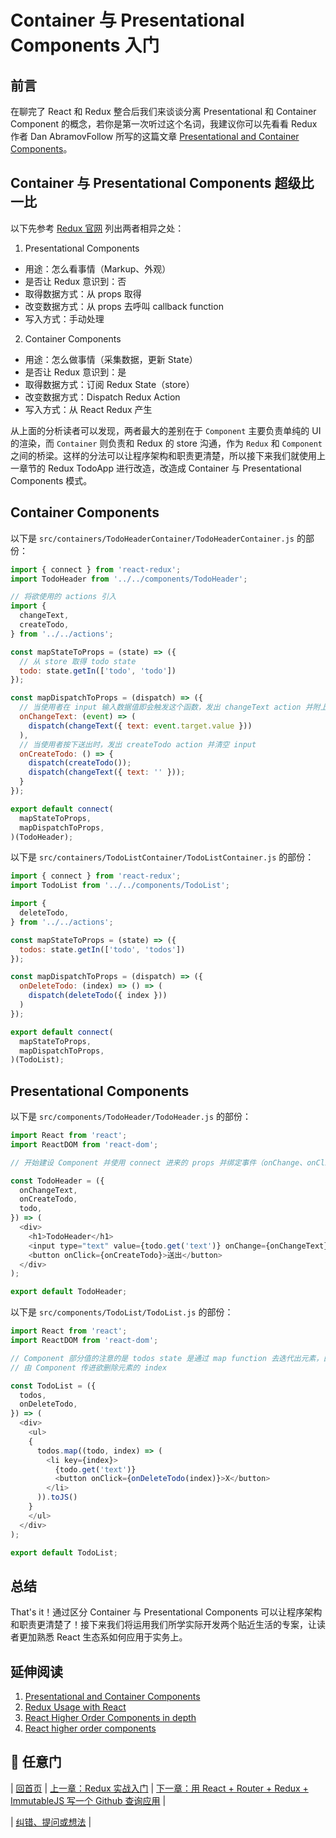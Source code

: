 # Container 与 Presentational Components 入门

## 前言
在聊完了 React 和 Redux 整合后我们来谈谈分离 Presentational 和 Container Component 的概念，若你是第一次听过这个名词，我建议你可以先看看 Redux 作者 Dan AbramovFollow 所写的这篇文章 [Presentational and Container Components](https://medium.com/@dan_abramov/smart-and-dumb-components-7ca2f9a7c7d0#.vtcuxsurv)。

## Container 与 Presentational Components 超级比一比
以下先参考 [Redux 官网](http://redux.js.org/docs/basics/UsageWithReact.html) 列出两者相异之处：

1. Presentational Components  
  - 用途：怎么看事情（Markup、外观）
  - 是否让 Redux 意识到：否
  - 取得数据方式：从 props 取得
  - 改变数据方式：从 props 去呼叫 callback function
  - 写入方式：手动处理

2. Container Components
 - 用途：怎么做事情（采集数据，更新 State）
 - 是否让 Redux 意识到：是
 - 取得数据方式：订阅 Redux State（store）
 - 改变数据方式：Dispatch Redux Action
 - 写入方式：从 React Redux 产生

 从上面的分析读者可以发现，两者最大的差别在于 `Component` 主要负责单纯的 UI 的渲染，而 `Container` 则负责和 Redux 的 store 沟通，作为 `Redux` 和 `Component` 之间的桥梁。这样的分法可以让程序架构和职责更清楚，所以接下来我们就使用上一章节的 Redux TodoApp 进行改造，改造成 Container 与 Presentational Components 模式。

## Container Components

以下是 `src/containers/TodoHeaderContainer/TodoHeaderContainer.js` 的部份：

```javascript
import { connect } from 'react-redux';
import TodoHeader from '../../components/TodoHeader';

// 将欲使用的 actions 引入
import {
  changeText,
  createTodo,
} from '../../actions';

const mapStateToProps = (state) => ({
  // 从 store 取得 todo state
  todo: state.getIn(['todo', 'todo'])
});

const mapDispatchToProps = (dispatch) => ({
  // 当使用者在 input 输入数据值即会触发这个函数，发出 changeText action 并附上使用者输入内容 event.target.value
  onChangeText: (event) => (
    dispatch(changeText({ text: event.target.value }))
  ),
  // 当使用者按下送出时，发出 createTodo action 并清空 input 
  onCreateTodo: () => {
    dispatch(createTodo());
    dispatch(changeText({ text: '' }));
  }
});

export default connect(
  mapStateToProps,
  mapDispatchToProps,
)(TodoHeader);
```

以下是 `src/containers/TodoListContainer/TodoListContainer.js` 的部份：

```javascript
import { connect } from 'react-redux';
import TodoList from '../../components/TodoList';

import {
  deleteTodo,
} from '../../actions';

const mapStateToProps = (state) => ({
  todos: state.getIn(['todo', 'todos'])
});

const mapDispatchToProps = (dispatch) => ({
  onDeleteTodo: (index) => () => (
    dispatch(deleteTodo({ index }))
  )
});

export default connect(
  mapStateToProps,
  mapDispatchToProps,
)(TodoList);
```

## Presentational Components

以下是 `src/components/TodoHeader/TodoHeader.js` 的部份：

```javascript
import React from 'react';
import ReactDOM from 'react-dom';

// 开始建设 Component 并使用 connect 进来的 props 并绑定事件（onChange、onClick）。注意我们的 state 因为是使用 `ImmutableJS` 所以要用 `get()` 取值

const TodoHeader = ({
  onChangeText,
  onCreateTodo,
  todo,
}) => (
  <div>
    <h1>TodoHeader</h1>
    <input type="text" value={todo.get('text')} onChange={onChangeText} />
    <button onClick={onCreateTodo}>送出</button>
  </div>
);

export default TodoHeader;
```

以下是 `src/components/TodoList/TodoList.js` 的部份：

```javascript
import React from 'react';
import ReactDOM from 'react-dom';

// Component 部分值的注意的是 todos state 是通过 map function 去迭代出元素，由于要让 React JSX 可以渲染并保持传入触发 event state 的 immutable，所以需使用 toJS() 转换 component of array。
// 由 Component 传进欲删除元素的 index

const TodoList = ({
  todos,
  onDeleteTodo,
}) => (
  <div>
    <ul>
    {
      todos.map((todo, index) => (
        <li key={index}>
          {todo.get('text')}
          <button onClick={onDeleteTodo(index)}>X</button>
        </li>
      )).toJS()
    }
    </ul>
  </div>
);

export default TodoList;
```

## 总结
That's it！通过区分 Container 与 Presentational Components 可以让程序架构和职责更清楚了！接下来我们将运用我们所学实际开发两个贴近生活的专案，让读者更加熟悉 React 生态系如何应用于实务上。

## 延伸阅读
1. [Presentational and Container Components](https://medium.com/@dan_abramov/smart-and-dumb-components-7ca2f9a7c7d0#.vtcuxsurv)
2. [Redux Usage with React](http://redux.js.org/docs/basics/UsageWithReact.html)
3. [React Higher Order Components in depth](https://medium.com/@franleplant/react-higher-order-components-in-depth-cf9032ee6c3e#.r8srulpaj)
4. [React higher order components](http://www.darul.io/post/2016-01-05_react-higher-order-components)

## :door: 任意门
| [回首页](https://github.com/aclk/reactjs101) | [上一章：Redux 实战入门](https://github.com/aclk/reactjs101/blob/master/Ch07/react-redux-real-world-example.md) | [下一章：用 React + Router + Redux + ImmutableJS 写一个 Github 查询应用](https://github.com/aclk/reactjs101/blob/master/Ch09/react-router-redux-github-finder.md) |

| [纠错、提问或想法](https://github.com/aclk/reactjs101/issues) |
